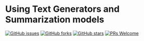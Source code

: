 # Using Text Generators and Summarization models
[![GitHub issues](https://img.shields.io/github/issues/Develop-Packt/Using-Text-Generators-and-Summarization-models.svg)](https://github.com/Develop-Packt/Using-Text-Generators-and-Summarization-models/issues)
[![GitHub forks](https://img.shields.io/github/forks/Develop-Packt/Using-Text-Generators-and-Summarization-models.svg)](https://github.com/Develop-Packt/Using-Text-Generators-and-Summarization-models/network)
[![GitHub stars](https://img.shields.io/github/stars/Develop-Packt/Using-Text-Generators-and-Summarization-models.svg)](https://github.com/Develop-Packt/Using-Text-Generators-and-Summarization-models/stargazers)
[![PRs Welcome](https://img.shields.io/badge/PRs-welcome-brightgreen.svg)](https://github.com/Develop-Packt/Using-Text-Generators-and-Summarization-models/pulls)
